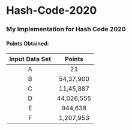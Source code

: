 # Hash-Code-2020

### My Implementation for Hash Code 2020

#### Points Obtained:

| Input Data Set |   Points   |
| :------------: | :--------: |
|       A        |     21     |
|       B        | 54,37,900  |
|       C        | 11,45,887  |
|       D        | 44,026,555 |
|       E        |  944,638   |
|       F        | 1,207,953  |
